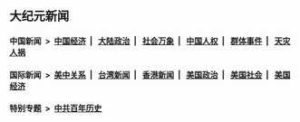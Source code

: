 ## 大纪元新闻

#### 中国新闻 &nbsp;>&nbsp; [中国经济](indexes/ncid283/README.md?06041645) &nbsp;| &nbsp; [大陆政治](indexes/ncid277/README.md?06041645) &nbsp;| &nbsp; [社会万象](indexes/ncid282/README.md?06041645) &nbsp;| &nbsp; [中国人权](indexes/ncid278/README.md?06041645) &nbsp;| &nbsp; [群体事件](indexes/ncid279/README.md?06041645) &nbsp;| &nbsp; [天灾人祸](indexes/ncid280/README.md?06041645)

#### 国际新闻 &nbsp;>&nbsp; [美中关系](indexes/nf1412576/README.md?06041645) &nbsp;| &nbsp; [台湾新闻](indexes/ncid1349361/README.md?06041645) &nbsp;| &nbsp; [香港新闻](indexes/ncid1349362/README.md?06041645) &nbsp;| &nbsp; [美国政治](indexes/ncid1078159/README.md?06041645) &nbsp;| &nbsp; [美国社会](indexes/ncid1078160/README.md?06041645) &nbsp;| &nbsp; [美国经济](indexes/ncid1078158/README.md?06041645)

#### 特别专题 &nbsp;>&nbsp; [中共百年历史](https://github.com/easy2view/epoch-special/blob/master/README.md?06041645)  
